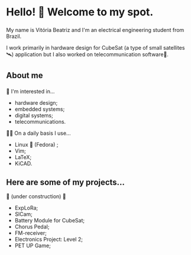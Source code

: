 # Hello! 👋 Welcome to my spot.

###

My name is Vitória Beatriz and I'm an electrical engineering student from Brazil.

I work primarily in hardware design for CubeSat (a type of small satellites 🛰️) application but I also worked on telecommunication software📡.

###

## About me

###

🌌 I'm interested in...  
- hardware design;  
- embedded systems;
- digital systems;
- telecommunications.  

🧙‍♀️ On a daily basis I use...  
- Linux 🐧 (Fedora) ;  
- Vim;  
- LaTeX;  
- KiCAD.  

###

## Here are some of my projects...
🔧 (under construction) 🔨
- ExpLoRa; 
- SlCam;
- Battery Module for CubeSat;
- Chorus Pedal;
- FM-receiver;
- Electronics Project: Level 2;
- PET UP Game;
